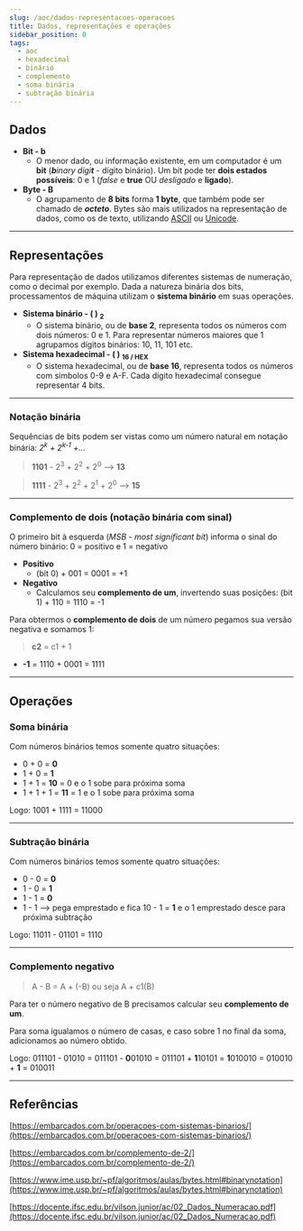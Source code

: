 ```yaml
---
slug: /aoc/dados-representacoes-operacoes
title: Dados, representações e operações
sidebar_position: 0
tags:
  - aoc
  - hexadecimal
  - binário
  - complemento
  - soma binária
  - subtração binária
---
```


## Dados

- **Bit - b**
  - O menor dado, ou informação existente, em um computador é um **bit** (**_b_**_inary_ _digi_**_t_** - dígito binário).
    Um bit pode ter **dois estados possíveis**: 0 e 1 (_false_ e **true** OU _desligado_ e **ligado**).
- **Byte - B**
  - O agrupamento de **8 bits** forma **1 byte**, que também pode ser chamado de **_octeto_**.
    Bytes são mais utilizados na representação de dados, como os de texto, utilizando [ASCII](https://www.ime.usp.br/~pf/algoritmos/apend/ascii.html) ou [Unicode](https://www.ime.usp.br/~pf/algoritmos/apend/unicode.html).

---

## Representações

Para representação de dados utilizamos diferentes sistemas de numeração, como o decimal por exemplo.
Dada a natureza binária dos bits, processamentos de máquina utilizam o **sistema binário** em suas operações.

- **Sistema binário - ( ) <sub>2</sub>**
  - O sistema binário, ou de **base 2**, representa todos os números com dois números: 0 e 1.
    Para representar números maiores que 1 agrupamos dígitos binários: 10, 11, 101 etc.
- **Sistema hexadecimal - ( ) <sub>16 / HEX</sub>**
  - O sistema hexadecimal, ou de **base 16**, representa todos os números com símbolos 0-9 e A-F.
    Cada dígito hexadecimal consegue representar 4 bits.

---

### Notação binária

Sequências de bits podem ser vistas como um número natural em notação binária: _2<sup>k</sup> + 2<sup>k-1</sup> +..._

> **1101** - 2<sup>3</sup> + 2<sup>2</sup> + 2<sup>0</sup> —> **13**

> **1111** - 2<sup>3</sup> + 2<sup>2</sup> + 2<sup>1</sup> + 2<sup>0</sup> —> **15**

---

### Complemento de dois (notação binária com sinal)

O primeiro bit à esquerda (_MSB_ - _most significant bit_) informa o sinal do número binário: 0 = positivo e 1 = negativo

- **Positivo**
  - (bit 0) + 001 = 0001 = +1
- **Negativo**
  - Calculamos seu **complemento de um**, invertendo suas posições: (bit 1) + 110 = 1110 = -1

Para obtermos o **complemento de dois** de um número pegamos sua versão negativa e somamos 1:

> **c2** = c1 + 1

- **-1** = 1110 + 0001 = 1111

---

## Operações

### Soma binária

Com números binários temos somente quatro situações:

- 0 + 0 = **0**
- 1 + 0 = **1**
- 1 + 1 = **10** = 0 e o 1 sobe para próxima soma
- 1 + 1 + 1 = **11** = 1 e o 1 sobe para próxima soma

Logo: 1001 + 1111 = 11000

---

### Subtração binária

Com números binários temos somente quatro situações:

- 0 - 0 = **0**
- 1 - 0 = **1**
- 1 - 1 = **0**
- 1 - 1 —> pega emprestado e fica 10 - 1 = **1** e o 1 emprestado desce para próxima subtração

Logo: 11011 - 01101 = 1110

---

### Complemento negativo

> A - B = A + (-B) ou seja A + c1(B)

Para ter o número negativo de B precisamos calcular seu **complemento de um**.

Para soma igualamos o número de casas, e caso sobre 1 no final da soma, adicionamos ao número obtido.

Logo: 011101 - 01010 = 011101 - **0**01010 = 011101 + **1**10101 = **1**010010 = 010010 + **1** = 010011

---

## Referências

[https://embarcados.com.br/operacoes-com-sistemas-binarios/](https://embarcados.com.br/operacoes-com-sistemas-binarios/)

[https://embarcados.com.br/complemento-de-2/](https://embarcados.com.br/complemento-de-2/)

[https://www.ime.usp.br/~pf/algoritmos/aulas/bytes.html#binarynotation](https://www.ime.usp.br/~pf/algoritmos/aulas/bytes.html#binarynotation)

[https://docente.ifsc.edu.br/vilson.junior/ac/02_Dados_Numeracao.pdf](https://docente.ifsc.edu.br/vilson.junior/ac/02_Dados_Numeracao.pdf)
